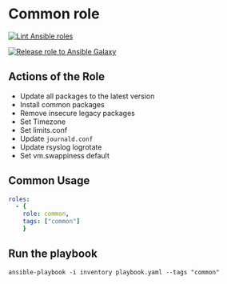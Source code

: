 # Common role

[![Lint Ansible roles](https://github.com/francomile/ansible-role-common/actions/workflows/ansible_lint.yml/badge.svg)](https://github.com/francomile/ansible-role-common/actions/workflows/ansible_lint.yml)

[![Release role to Ansible Galaxy](https://github.com/francomile/ansible-role-common/actions/workflows/push_to_galaxy.yml/badge.svg)](https://github.com/francomile/ansible-role-common/actions/workflows/push_to_galaxy.yml)

## Actions of the Role

* Update all packages to the latest version
* Install common packages
* Remove insecure legacy packages
* Set Timezone
* Set limits.conf
* Update `journald.conf`
* Update rsyslog logrotate
* Set vm.swappiness default

## Common Usage

```yaml
roles:
  - {
    role: common,
    tags: ["common"]
    }
```

## Run the playbook

```shell
ansible-playbook -i inventory playbook.yaml --tags "common"
```
